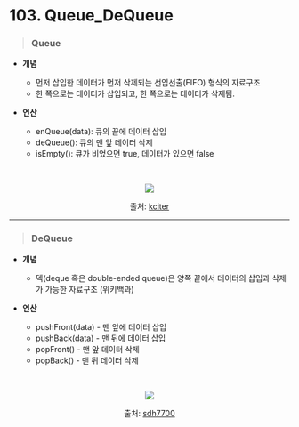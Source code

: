 # 103. Queue_DeQueue

> ### Queue
* **개념**
    - 먼저 삽입한 데이터가 먼저 삭제되는 선입선출(FIFO) 형식의 자료구조
    - 한 쪽으로는 데이터가 삽입되고, 한 쪽으로는 데이터가 삭제됨.

* **연산**
    - enQueue(data): 큐의 끝에 데이터 삽입
    - deQueue(): 큐의 맨 앞 데이터 삭제
    - isEmpty(): 큐가 비었으면 true, 데이터가 있으면 false

<br>

<p align = center>
<img src= "https://mblogthumb-phinf.pstatic.net/20131115_294/kciter_1384489510648zwRB9_PNG/%C1%A6%B8%F1_%BE%F8%C0%BD.png?type=w2" weight = "450" heigth = "300">
</p>
<p align = center>출처: <a href = "https://m.blog.naver.com/PostView.naver?isHttpsRedirect=true&blogId=kciter&logNo=100199946363">kciter</a></p>

***

> ### DeQueue
* **개념**
    - 덱(deque 혹은 double-ended queue)은 양쪽 끝에서 데이터의 삽입과 삭제가 가능한 자료구조 (위키백과)

* **연산**
    - pushFront(data) - 맨 앞에 데이터 삽입
    - pushBack(data) - 맨 뒤에 데이터 삽입
    - popFront() - 맨 앞 데이터 삭제
    - popBack() - 맨 뒤 데이터 삭제

<br>

<p align = center>
<img src = "https://media.vlpt.us/images/sdh7700/post/c3751f9e-c03b-4a9e-a26d-b077ef78a301/image.png" weight = 450 hegith = 300>
</p>
<p align = center>출처: <a href = "https://velog.io/@sdh7700/%EC%8A%A4%ED%83%9DStack-%ED%81%90Queue-%EB%8D%B0%ED%81%90Double-ended-Queue">sdh7700</a></p>